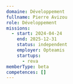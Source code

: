```yaml
---
domaine: Développement
fullname: Pierre Avizou
role: Développement
missions:
  - start: 2024-04-24
    end: 2025-12-31
    status: independent
    employer: Opteamis
    startups:
      - reva
memberType: beta
competences: []
---
```

